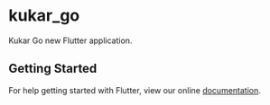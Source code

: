 # kukar_go

Kukar Go new Flutter application.

## Getting Started

For help getting started with Flutter, view our online
[documentation](https://flutter.io/).
